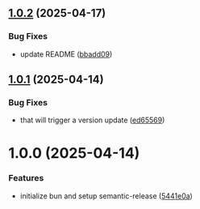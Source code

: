 ## [1.0.2](https://github.com/renatorrocha/semantic-release-boilerplate/compare/v1.0.1...v1.0.2) (2025-04-17)


### Bug Fixes

* update README ([bbadd09](https://github.com/renatorrocha/semantic-release-boilerplate/commit/bbadd095d8497f2f36d03087a905e718e4d7aabd))

## [1.0.1](https://github.com/renatorrocha/semantic-release-boilerplate/compare/v1.0.0...v1.0.1) (2025-04-14)


### Bug Fixes

* that will trigger a version update ([ed65569](https://github.com/renatorrocha/semantic-release-boilerplate/commit/ed655695bf9ea27cbb4a6430ede60a5d7f636512))

# 1.0.0 (2025-04-14)


### Features

* initialize bun and setup semantic-release ([5441e0a](https://github.com/renatorrocha/semantic-release-boilerplate/commit/5441e0a22b6914fb2d461a5cdb9b26a497abba5b))
